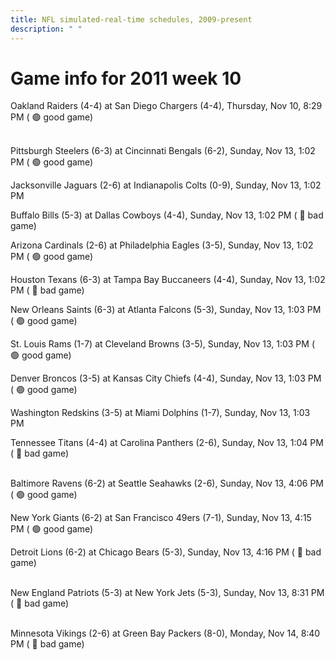 ```yaml
---
title: NFL simulated-real-time schedules, 2009-present
description: " "
---
```


# Game info for 2011 week 10

Oakland Raiders (4-4) at San Diego Chargers (4-4), Thursday, Nov 10, 8:29 PM (	:green_circle: good game)

<br/>Pittsburgh Steelers (6-3) at Cincinnati Bengals (6-2), Sunday, Nov 13, 1:02 PM (	:green_circle: good game)

Jacksonville Jaguars (2-6) at Indianapolis Colts (0-9), Sunday, Nov 13, 1:02 PM

Buffalo Bills (5-3) at Dallas Cowboys (4-4), Sunday, Nov 13, 1:02 PM (	:red_circle: bad game)

Arizona Cardinals (2-6) at Philadelphia Eagles (3-5), Sunday, Nov 13, 1:02 PM (	:green_circle: good game)

Houston Texans (6-3) at Tampa Bay Buccaneers (4-4), Sunday, Nov 13, 1:02 PM (	:red_circle: bad game)

New Orleans Saints (6-3) at Atlanta Falcons (5-3), Sunday, Nov 13, 1:03 PM (	:green_circle: good game)

St. Louis Rams (1-7) at Cleveland Browns (3-5), Sunday, Nov 13, 1:03 PM (	:green_circle: good game)

Denver Broncos (3-5) at Kansas City Chiefs (4-4), Sunday, Nov 13, 1:03 PM (	:green_circle: good game)

Washington Redskins (3-5) at Miami Dolphins (1-7), Sunday, Nov 13, 1:03 PM

Tennessee Titans (4-4) at Carolina Panthers (2-6), Sunday, Nov 13, 1:04 PM (	:red_circle: bad game)

<br/>Baltimore Ravens (6-2) at Seattle Seahawks (2-6), Sunday, Nov 13, 4:06 PM (	:green_circle: good game)

New York Giants (6-2) at San Francisco 49ers (7-1), Sunday, Nov 13, 4:15 PM (	:green_circle: good game)

Detroit Lions (6-2) at Chicago Bears (5-3), Sunday, Nov 13, 4:16 PM (	:red_circle: bad game)

<br/>New England Patriots (5-3) at New York Jets (5-3), Sunday, Nov 13, 8:31 PM (	:red_circle: bad game)

<br/>Minnesota Vikings (2-6) at Green Bay Packers (8-0), Monday, Nov 14, 8:40 PM (	:red_circle: bad game)

